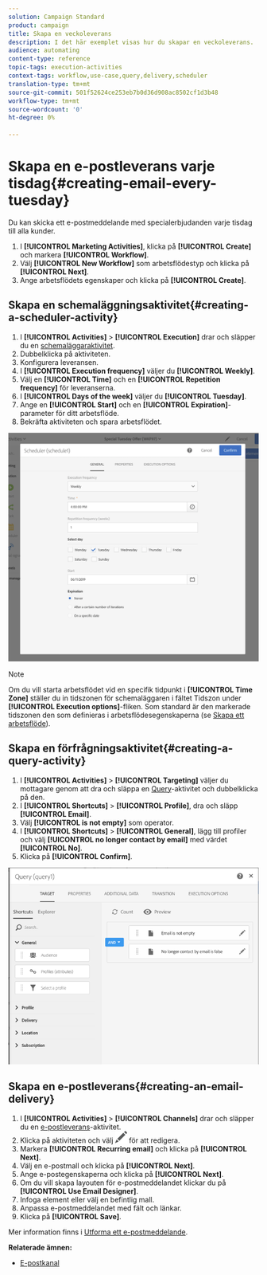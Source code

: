 ```yaml
---
solution: Campaign Standard
product: campaign
title: Skapa en veckoleverans
description: I det här exemplet visas hur du skapar en veckoleverans.
audience: automating
content-type: reference
topic-tags: execution-activities
context-tags: workflow,use-case,query,delivery,scheduler
translation-type: tm+mt
source-git-commit: 501f52624ce253eb7b0d36d908ac8502cf1d3b48
workflow-type: tm+mt
source-wordcount: '0'
ht-degree: 0%

---
```



# Skapa en e-postleverans varje tisdag{#creating-email-every-tuesday}

Du kan skicka ett e-postmeddelande med specialerbjudanden varje tisdag till alla kunder.

1. I **[!UICONTROL Marketing Activities]**, klicka på **[!UICONTROL Create]** och markera **[!UICONTROL Workflow]**.
1. Välj **[!UICONTROL New Workflow]** som arbetsflödestyp och klicka på **[!UICONTROL Next]**.
1. Ange arbetsflödets egenskaper och klicka på **[!UICONTROL Create]**.

## Skapa en schemaläggningsaktivitet{#creating-a-scheduler-activity}

1. I **[!UICONTROL Activities]** > **[!UICONTROL Execution]** drar och släpper du en [schemaläggaraktivitet](../../automating/using/scheduler.md).
1. Dubbelklicka på aktiviteten.
1. Konfigurera leveransen.
1. I **[!UICONTROL Execution frequency]** väljer du **[!UICONTROL Weekly]**.
1. Välj en **[!UICONTROL Time]** och en **[!UICONTROL Repetition frequency]** för leveranserna.
1. I **[!UICONTROL Days of the week]** väljer du **[!UICONTROL Tuesday]**.
1. Ange en **[!UICONTROL Start]** och en **[!UICONTROL Expiration]**-parameter för ditt arbetsflöde.
1. Bekräfta aktiviteten och spara arbetsflödet.

![](assets/scheduler_properties.png)

>[!NOTE]
>
>Om du vill starta arbetsflödet vid en specifik tidpunkt i **[!UICONTROL Time Zone]** ställer du in tidszonen för schemaläggaren i fältet Tidszon under **[!UICONTROL Execution options]**-fliken. Som standard är den markerade tidszonen den som definieras i arbetsflödesegenskaperna (se [Skapa ett arbetsflöde](../../automating/using/building-a-workflow.md)).

## Skapa en förfrågningsaktivitet{#creating-a-query-activity}

1. I **[!UICONTROL Activities]** > **[!UICONTROL Targeting]** väljer du mottagare genom att dra och släppa en [Query](../../automating/using/query.md)-aktivitet och dubbelklicka på den.
1. I **[!UICONTROL Shortcuts]** > **[!UICONTROL Profile]**, dra och släpp **[!UICONTROL Email]**.
1. Välj **[!UICONTROL is not empty]** som operator.
1. I **[!UICONTROL Shortcuts]** > **[!UICONTROL General]**, lägg till profiler och välj **[!UICONTROL no longer contact by email]** med värdet **[!UICONTROL No]**.
1. Klicka på **[!UICONTROL Confirm]**.

![](assets/wf-complement-query.png)

## Skapa en e-postleverans{#creating-an-email-delivery}

1. I **[!UICONTROL Activities]** > **[!UICONTROL Channels]** drar och släpper du en [e-postleverans](../../automating/using/email-delivery.md)-aktivitet.
1. Klicka på aktiviteten och välj ![](assets/edit_darkgrey-24px.png) för att redigera.
1. Markera **[!UICONTROL Recurring email]** och klicka på **[!UICONTROL Next]**.
1. Välj en e-postmall och klicka på **[!UICONTROL Next]**.
1. Ange e-postegenskaperna och klicka på **[!UICONTROL Next]**.
1. Om du vill skapa layouten för e-postmeddelandet klickar du på **[!UICONTROL Use Email Designer]**.
1. Infoga element eller välj en befintlig mall.
1. Anpassa e-postmeddelandet med fält och länkar.
1. Klicka på **[!UICONTROL Save]**.

Mer information finns i [Utforma ett e-postmeddelande](../../designing/using/designing-from-scratch.md#designing-an-email-content-from-scratch).

**Relaterade ämnen:**

* [E-postkanal](../../channels/using/creating-an-email.md)
